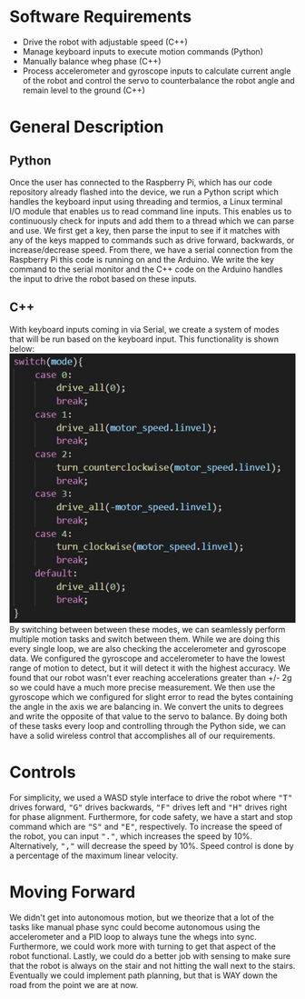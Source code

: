 # Software Requirements
* Drive the robot with adjustable speed (C++) 
* Manage keyboard inputs to execute motion commands (Python)
* Manually balance wheg phase (C++)
* Process accelerometer and gyroscope inputs to calculate current angle of the robot and control the servo to counterbalance the robot angle and remain level to the ground (C++) 

# General Description
## Python
Once the user has connected to the Raspberry Pi, which has our code repository already flashed into the device, we run a Python script which handles the keyboard input using threading and termios, a Linux terminal I/O module that enables us to read command line inputs. This enables us to continuously check for inputs and add them to a thread which we can parse and use. We first get a key, then parse the input to see if it matches with any of the keys mapped to commands such as drive forward, backwards, or increase/decrease speed. From there, we have a serial connection from the Raspberry Pi this code is running on and the Arduino. We write the key command to the serial monitor and the C++ code on the Arduino handles the input to drive the robot based on these inputs. 
## C++
With keyboard inputs coming in via Serial, we create a system of modes that will be run based on the keyboard input. This functionality is shown below:
![switchmode.jpg](./switchmode.JPG)
By switching between between these modes, we can seamlessly perform multiple motion tasks and switch between them. While we are doing this every single loop, we are also checking the accelerometer and gyroscope data. We configured the gyroscope and accelerometer to have the lowest range of motion to detect, but it will detect it with the highest accuracy. We found that our robot wasn't ever reaching accelerations greater than +/- 2g so we could have a much more precise measurement. We then use the gyroscope which we configured for slight error to read the bytes containing the angle in the axis we are balancing in. We convert the units to degrees and write the opposite of that value to the servo to balance. By doing both of these tasks every loop and controlling through the Python side, we can have a solid wireless control that accomplishes all of our requirements. 

# Controls
For simplicity, we used a WASD style interface to drive the robot where <kbd>"T"</kbd> drives forward, <kbd>"G"</kbd> drives backwards, <kbd>"F"</kbd> drives left and <kbd>"H"</kbd> drives right for phase alignment. Furthermore, for code safety, we have a start and stop command which are <kbd>"S"</kbd> and <kbd>"E"</kbd>, respectively. To increase the speed of the robot, you can input <kbd>"."</kbd>, which increases the speed by 10%. Alternatively, <kbd>","</kbd> will decrease the speed by 10%. Speed control is done by a percentage of the maximum linear velocity. 

# Moving Forward
We didn't get into autonomous motion, but we theorize that a lot of the tasks like manual phase sync could become autonomous using the accelerometer and a PID loop to always tune the whegs into sync. Furthermore, we could work more with turning to get that aspect of the robot functional. Lastly, we could do a better job with sensing to make sure that the robot is always on the stair and not hitting the wall next to the stairs. Eventually we could implement path planning, but that is WAY down the road from the point we are at now. 